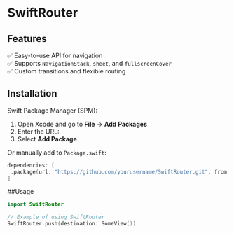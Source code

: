 # SwiftRouter

## Features  
✅ Easy-to-use API for navigation  
✅ Supports `NavigationStack`, `sheet`, and `fullscreenCover`  
✅ Custom transitions and flexible routing  

## Installation  
Swift Package Manager (SPM):  
1. Open Xcode and go to **File** → **Add Packages**  
2. Enter the URL:  
3. Select **Add Package**  

Or manually add to `Package.swift`:  

```swift
dependencies: [
 .package(url: "https://github.com/yourusername/SwiftRouter.git", from: "1.0.0")
]
```

##Usage
```swift
import SwiftRouter

// Example of using SwiftRouter
SwiftRouter.push(destination: SomeView())
```

